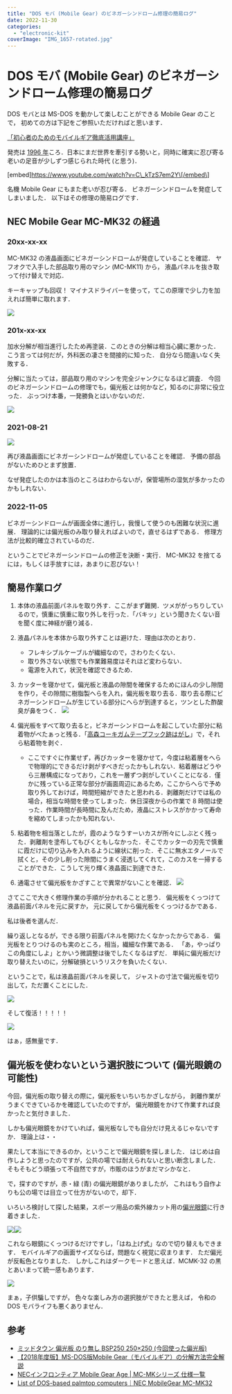 ```yaml
---
title: "DOS モバ (Mobile Gear) のビネガーシンドローム修理の簡易ログ"
date: 2022-11-30
categories: 
  - "electronic-kit"
coverImage: "IMG_1657-rotated.jpg"
---
```


# DOS モバ (Mobile Gear) のビネガーシンドローム修理の簡易ログ

DOS モバとは MS-DOS を動かして楽しむことができる Mobile Gear のことで， 初めての方は下記をご参照いただければと思います．

[「初心者のためのモバイルギア徹底活用講座」](https://www.mobile-gear.net/)

発売は [1996 年](https://ja.wikipedia.org/wiki/1996%E5%B9%B4%E3%81%AE%E6%97%A5%E6%9C%AC)ころ．日本にまだ世界を牽引する勢いと，同時に確実に忍び寄る老いの足音が少しずつ感じられた時代 (と思う)．

\[embed\]https://www.youtube.com/watch?v=C\_kTzS7em2Y\[/embed\]

名機 Mobile Gear にもまた老いが忍び寄る． ビネガーシンドロームを発症してしまいました． 以下はその修理の簡易ログです．

## NEC Mobile Gear MC-MK32 の経過

### 20xx-xx-xx

MC-MK32 の液晶画面にビネガーシンドロームが発症していることを確認． ヤフオクで入手した部品取り用のマシン (MC-MK11) から， 液晶パネルを抜き取って付け替えで対応．

キーキャップも回収！ マイナスドライバーを使って，てこの原理で少し力を加えれば簡単に取れます．

![](images/IMG_1668-530x412.jpg)

### 201x-xx-xx

加水分解が相当進行したため再塗装．このときの分解は相当心臓に悪かった． こう言っては何だが，外科医の凄さを間接的に知った． 自分なら間違いなく失敗する．

分解に当たっては，部品取り用のマシンを完全ジャンクになるほど調査． 今回のビネガーシンドロームの修理でも，偏光板とは何かなど，知るのに非常に役立った． ぶっつけ本番，一発勝負とはいかないのだ．

![](images/IMG_1671-530x433.jpg)

### 2021-08-21

![](images/E8kNf9hVEAMHCmk-530x398.jpg)

再び液晶画面にビネガーシンドロームが発症していることを確認． 予備の部品がないためひとまず放置．

なぜ発症したのかは本当のところはわからないが，保管場所の湿気が多かったのかもしれない．

### 2022-11-05

ビネガーシンドロームが画面全体に進行し，我慢して使うのも困難な状況に進展． 理論的には偏光板のみ取り替えればよいので，直せるはずである． 修理方法が比較的確立されているのだ．

ということでビネガーシンドロームの修正を決断・実行． MC-MK32 を捨てるには，もしくは手放すには，あまりに忍びない！

## 簡易作業ログ

1. 本体の液晶前面パネルを取り外す．ここがまず難関．ツメががっちりしているので，慎重に慎重に取り外しを行った．「バキッ」という聞きたくない音を聞く度に神経が磨り減る．
2. 液晶パネルを本体から取り外すことは避けた．理由は次のとおり．
    
    - フレキシブルケーブルが繊細なので，さわりたくない．
    - 取り外さない状態でも作業難易度はそれほど変わらない．
    - 電源を入れて，状況を確認できるため．
3. カッターを寝かせて，偏光板と液晶の隙間を確保するためにほんの少し隙間を作り，その隙間に樹脂製へらを入れ，偏光板を取り去る．取り去る際にビネガーシンドロームが生じている部分にへらが到達すると，ツンとした酢酸臭が鼻をつく． ![](images/IMG_1658-530x309.jpg)
4. 偏光板をすべて取り去ると，ビネガーシンドロームを起こしていた部分に粘着物がべたぁっと残る．「[高森コーキガムテープフック跡はがし](https://hands.net/goods/4956497060378/)」で，それら粘着物を剥ぐ．
    
    - ここですぐに作業せず，再びカッターを寝かせて，今度は粘着層をへらで物理的にできるだけ剥がすべきだったかもしれない．粘着層はどうやら三層構成になっており，これを一層ずつ剥がしていくことになる．僅かに残っている正常な部分が画面周辺にあるため，ここからへらで予め取り外しておけば，時間短縮ができたと思われる．剥離剤だけでは私の場合，相当な時間を使ってしまった．休日深夜からの作業で 8 時間は使った．作業時間が長時間に及んだため，液晶にストレスがかかって寿命を縮めてしまったかも知れない．
5. 粘着物を相当落としたが，霞のようなうすーいカスが所々にしぶとく残った．剥離剤を塗布してもびくともしなかった．そこでカッターの刃先で慎重に霞だけに切り込みを入れるように線状に削った．そこに無水エタノールで拭くと，その少し削った隙間にうまく浸透してくれて，このカスを一掃することができた．こうして光り輝く液晶面に到達できた．
6. 通電させて偏光板をかざすことで異常がないことを確認． ![](images/IMG_1656-530x398.jpg)

さてここで大きく修理作業の手順が分かれることと思う． 偏光板をくっつけて液晶前面パネルを元に戻すか， 元に戻してから偏光板をくっつけるかである．

私は後者を選んだ．

繰り返しとなるが，できる限り前面パネルを開けたくなかったからである． 偏光板をとりつけるのも実のところ，相当，繊細な作業である． 「あ，やっぱりこの角度にしよ」とかいう微調整は後でしたくなるはずだ． 単純に偏光板だけ取り替えたいのに，分解破損というリスクを負いたくない．

ということで，私は液晶前面パネルを戻して， ジャストの寸法で偏光板を切り出して，ただ置くことにした．

![](images/IMG_1669-530x432.jpg)

そして復活！！！！！

![](images/IMG_1657-530x398.jpg)

はぁ，感無量です．

## 偏光板を使わないという選択肢について (偏光眼鏡の可能性)

今回，偏光板の取り替えの際に，偏光板をいちいちかざしながら， 剥離作業がうまくできているかを確認していたのですが， 偏光眼鏡をかけて作業すれば良かったと気付きました．

しかも偏光眼鏡をかけていれば，偏光板なしでも自分だけ見えるじゃないですか． 理論上は・・

果たして本当にできるのか，ということで偏光眼鏡を探しました． はじめは自作しようと思ったのですが，公共の場では耐えられないと思い断念しました． そもそもどう頑張って不自然ですが，市販のほうがまだマシかなと．

で，探すのですが，赤・緑 (青) の偏光眼鏡がありましたが， これはもう自作よりも公の場では目立って仕方がないので，却下．

いろいろ検討して探した結果，スポーツ用品の紫外線カット用の[偏光眼鏡](https://amzn.to/3VeSkKM)に行き着きました．

[![](images/q)](https://www.amazon.co.jp/gp/product/B00GJMXGMW?ie=UTF8&psc=1&linkCode=li3&tag=alexandritefi-22&linkId=c73979bb155c6f273be8607bdb800e04&language=ja_JP&ref_=as_li_ss_il)![](images/ir)

これなら眼鏡にくっつけるだけですし，「はね上げ式」なので切り替えもできます． モバイルギアの画面サイズならば，問題なく視覚に収まります． ただ偏光が反転色となりました． しかしこれはダークモードと思えば．MCMK-32 の黒とあいまって統一感もあります．

![](images/IMG_1670-530x398.jpg)

まぁ，子供騙しですが， 色々な楽しみ方の選択肢ができたと思えば， 令和の DOS モバライフも悪くありません．

## 参考

- [ミッドタウン 偏光板 のり無し BSP250 250×250 (今回使った偏光板)](https://hands.net/goods/2401017181870/)
- [【2018年度版】MS-DOS版Mobile Gear（モバイルギア）の分解方法完全解説](http://hitoriblog.com/?p=54273)
- [NECインフロンティア Mobile Gear Age | MC-MKシリーズ 仕様一覧](https://support.nec-lavie.jp/product/mobilegear/mgvitamin/age/mp_mk.html)
- [List of DOS-based palmtop computers｜NEC MobileGear MC-MK32](https://gadgets.notjakob.com/DOSPALMTOP/necmcmk32.html)
